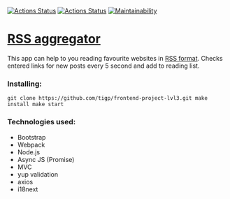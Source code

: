 [![Actions Status](https://github.com/tigp/frontend-project-lvl2/workflows/hexlet-check/badge.svg)](https://github.com/tigp/frontend-project-lvl3/actions)
[![Actions Status](https://github.com/tigp/frontend-project-lvl2/workflows/linter/badge.svg)](https://github.com/tigp/frontend-project-lvl2/actions)
[![Maintainability](https://api.codeclimate.com/v1/badges/78868d510459953ea872/maintainability)](https://codeclimate.com/github/tigp/frontend-project-lvl3/maintainability)

# [RSS aggregator](https://rss-app-tawny.vercel.app/)

This app can help to you reading favourite websites in [RSS format](https://en.wikipedia.org/wiki/RSS).
Checks entered links for new posts every 5 second and add to reading list.

### Installing:
``git clone https://github.com/tigp/frontend-project-lvl3.git
make install
make start``

### **Technologies used**:
- Bootstrap
- Webpack
- Node.js
- Async JS (Promise)
- MVC
- yup validation
- axios
- i18next